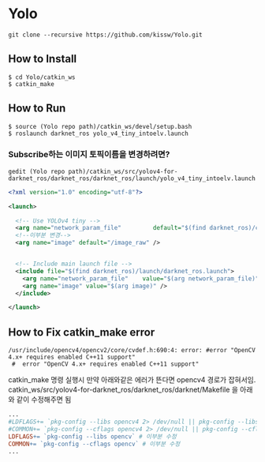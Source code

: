 # Yolo
```
git clone --recursive https://github.com/kissw/Yolo.git
```

## How to Install
```
$ cd Yolo/catkin_ws
$ catkin_make
```

## How to Run
```
$ source (Yolo repo path)/catkin_ws/devel/setup.bash
$ roslaunch darknet_ros yolo_v4_tiny_intoelv.launch
```

### Subscribe하는 이미지 토픽이름을 변경하려면?
```
gedit (Yolo repo path)/catkin_ws/src/yolov4-for-darknet_ros/darknet_ros/darknet_ros/launch/yolo_v4_tiny_intoelv.launch
```

```xml
<?xml version="1.0" encoding="utf-8"?>

<launch>

  <!-- Use YOLOv4 tiny -->
  <arg name="network_param_file"         default="$(find darknet_ros)/config/yolov4_tiny_intoelv.yaml"/>
  <!--이부분 변경-->
  <arg name="image" default="/image_raw" /> 


  <!-- Include main launch file -->
  <include file="$(find darknet_ros)/launch/darknet_ros.launch">
    <arg name="network_param_file"    value="$(arg network_param_file)"/>
    <arg name="image" value="$(arg image)" />
  </include>

</launch>
```

## How to Fix catkin_make error

```
/usr/include/opencv4/opencv2/core/cvdef.h:690:4: error: #error "OpenCV 4.x+ requires enabled C++11 support"
 #  error "OpenCV 4.x+ requires enabled C++11 support"
```
catkin_make 명령 실행시 만약 아래와같은 에러가 뜬다면 opencv4 경로가 잡혀서임.
catkin_ws/src/yolov4-for-darknet_ros/darknet_ros/darknet/Makefile 을 아래와 같이 수정해주면 됨
```Makefile
...
#LDFLAGS+= `pkg-config --libs opencv4 2> /dev/null || pkg-config --libs opencv`
#COMMON+= `pkg-config --cflags opencv4 2> /dev/null || pkg-config --cflags opencv`
LDFLAGS+= `pkg-config --libs opencv` # 이부분 수정
COMMON+= `pkg-config --cflags opencv` # 이부분 수정
...
```
